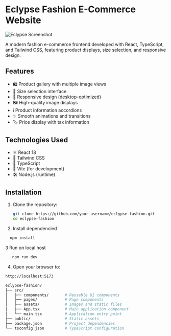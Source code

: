 # Eclypse Fashion E-Commerce Website

![Eclypse Screenshot](./public/screenshot.png) <!-- Add a screenshot if available -->

A modern fashion e-commerce frontend developed with React, TypeScript, and Tailwind CSS, featuring product displays, size selection, and responsive design.

## Features

- 🛍️ Product gallery with multiple image views
- 📏 Size selection interface
- 📱 Responsive design (desktop-optimized)
- 🖼️ High-quality image displays
- ℹ️ Product information accordions
- ✨ Smooth animations and transitions
- 🏷️ Price display with tax information

## Technologies Used

- ⚛️ React 18
- 💅 Tailwind CSS
- 📘 TypeScript
- 🚀 Vite (for development)
- 🛠️ Node.js (runtime)

## Installation

1. Clone the repository:
   ```bash
   git clone https://github.com/your-username/eclypse-fashion.git
   cd eclypse-fashion
   ```
2. Install dependencied
 ```bash
   npm install
   ```
3 Run on local host
```bash
   npm run dev
```

4. Open your browser to:
 ```bash
http://localhost:5173
```

```bash
eclypse-fashion/
├── src/
│   ├── components/       # Reusable UI components
│   ├── pages/            # Page components
│   ├── assets/           # Images and static files
│   ├── App.tsx           # Main application component
│   └── main.tsx          # Application entry point
├── public/               # Static assets
├── package.json          # Project dependencies
└── tsconfig.json         # TypeScript configuration

```
   
